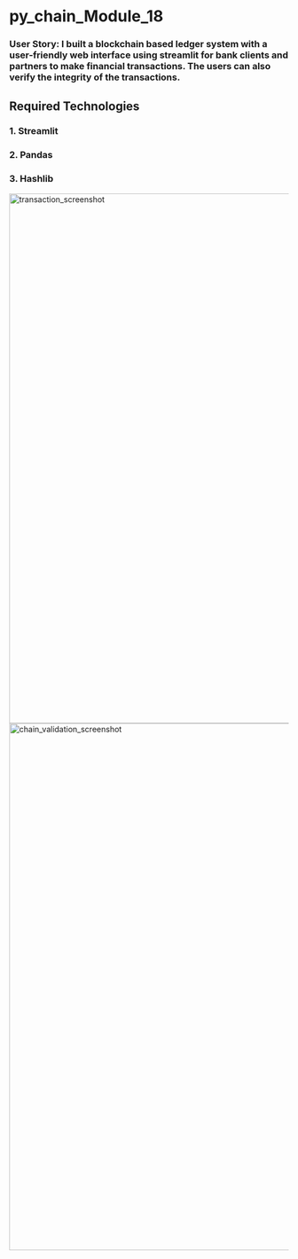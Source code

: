 # py_chain_Module_18

### User Story: I built a blockchain based ledger system with a user-friendly web interface using streamlit for bank clients and partners to make financial transactions. The users can also verify the integrity of the transactions.

## Required Technologies
### 1. Streamlit
### 2. Pandas
### 3. Hashlib

<img width="956" alt="transaction_screenshot" src="https://user-images.githubusercontent.com/101854613/182247511-f218cb08-38a8-41e1-aa87-7a08dddfae13.png">


<img width="951" alt="chain_validation_screenshot" src="https://user-images.githubusercontent.com/101854613/182247536-a9845ec8-4221-4501-86e9-f65be9c2dcb8.png">
